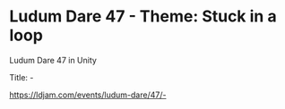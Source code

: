 # Ludum Dare 47 - Theme: Stuck in a loop
Ludum Dare 47 in Unity

Title: -

https://ldjam.com/events/ludum-dare/47/-
